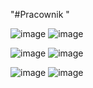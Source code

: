 "#Pracownik " 

![image](https://user-images.githubusercontent.com/72441583/142471046-91404d42-fc99-4775-aeb5-86709796baab.png)       ![image](https://user-images.githubusercontent.com/72441583/142470554-0013ae59-09f2-42a3-9429-6afbca25418b.png)



![image](https://user-images.githubusercontent.com/72441583/142470603-5b55b043-867f-4f3f-b0fe-2e3d717e1ff8.png)  ![image](https://user-images.githubusercontent.com/72441583/142470646-d8d2f521-4af4-4f2a-9572-8b65bb59a9ba.png)



![image](https://user-images.githubusercontent.com/72441583/142470761-8b9118bf-cac4-46b2-afc9-f506cd39e4e2.png)  ![image](https://user-images.githubusercontent.com/72441583/142470806-efe915df-f398-4985-a45c-88c9ae3bd677.png)



